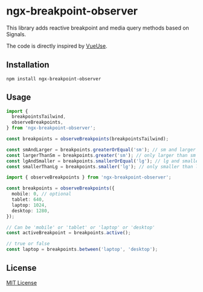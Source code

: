 # ngx-breakpoint-observer

This library adds reactive breakpoint and media query methods based on Signals.

The code is directly inspired by [VueUse](https://vueuse.org/).

## Installation

```shell
npm install ngx-breakpoint-observer
```

## Usage

```ts
import {
  breakpointsTailwind,
  observeBreakpoints,
} from 'ngx-breakpoint-observer';

const breakpoints = observeBreakpoints(breakpointsTailwind);

const smAndLarger = breakpoints.greaterOrEqual('sm'); // sm and larger
const largerThanSm = breakpoints.greater('sm'); // only larger than sm
const lgAndSmaller = breakpoints.smallerOrEqual('lg'); // lg and smaller
const smallerThanLg = breakpoints.smaller('lg'); // only smaller than lg
```

```ts
import { observeBreakpoints } from 'ngx-breakpoint-observer';

const breakpoints = observeBreakpoints({
  mobile: 0, // optional
  tablet: 640,
  laptop: 1024,
  desktop: 1280,
});

// Can be 'mobile' or 'tablet' or 'laptop' or 'desktop'
const activeBreakpoint = breakpoints.active();

// true or false
const laptop = breakpoints.between('laptop', 'desktop');
```

## License

[MIT License](https://github.com/tutkli/ngx-breakpoint-observer/blob/master/LICENSE)
